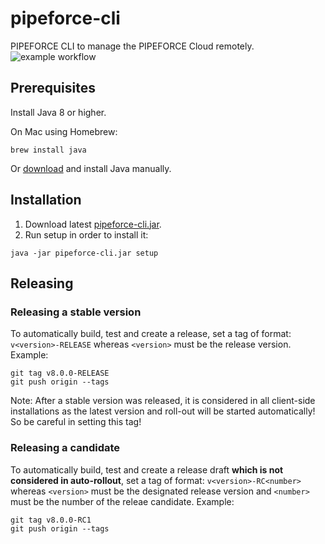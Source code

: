 # pipeforce-cli

PIPEFORCE CLI to manage the PIPEFORCE Cloud remotely.
![example workflow](https://github.com/logabit/pipeforce-cli/actions/workflows/release.yml/badge.svg)

## Prerequisites

Install Java 8 or higher.

On Mac using Homebrew:

```
brew install java
```

Or [download](https://www.oracle.com/java/technologies/downloads/) and install Java manually.

## Installation

1. Download latest [pipeforce-cli.jar](https://github.com/logabit/pipeforce-cli/releases/latest).
2. Run setup in order to install it: 

```
java -jar pipeforce-cli.jar setup
```

## Releasing

### Releasing a stable version

To automatically build, test and create a release, set a tag of format: `v<version>-RELEASE` whereas `<version>` must be
the release version. Example:

```
git tag v8.0.0-RELEASE
git push origin --tags
```

Note: After a stable version was released, it is considered in all client-side installations as the latest version and
roll-out will be started automatically! So be careful in setting this tag!

### Releasing a candidate

To automatically build, test and create a release draft **which is not considered in auto-rollout**, set a tag of
format: `v<version>-RC<number>` whereas `<version>` must be the designated release version and `<number>`
must be the number of the releae candidate. Example:

```
git tag v8.0.0-RC1
git push origin --tags
```
